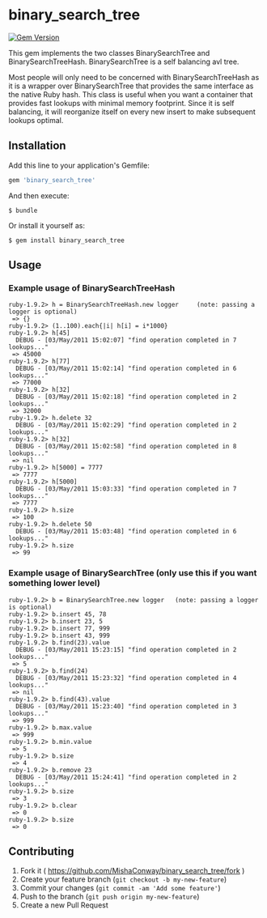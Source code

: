# binary_search_tree

[![Gem Version](http://img.shields.io/gem/v/binary_search_tree.svg)](https://rubygems.org/gems/binary_search_tree)

This gem implements the two classes BinarySearchTree and BinarySearchTreeHash. BinarySearchTree is a self balancing avl tree.

Most people will only need to be concerned with BinarySearchTreeHash as it is a wrapper over BinarySearchTree that provides the same interface as the native Ruby hash. This class is useful when you want a container that provides fast lookups with minimal memory footprint. Since it is self balancing, it will reorganize itself on every new insert to make subsequent lookups optimal.

## Installation

Add this line to your application's Gemfile:

```ruby
gem 'binary_search_tree'
```

And then execute:

    $ bundle

Or install it yourself as:

    $ gem install binary_search_tree

## Usage

### Example usage of BinarySearchTreeHash

```
ruby-1.9.2> h = BinarySearchTreeHash.new logger     (note: passing a logger is optional)
 => {}
ruby-1.9.2> (1..100).each{|i| h[i] = i*1000}
ruby-1.9.2> h[45]
  DEBUG - [03/May/2011 15:02:07] "find operation completed in 7 lookups..."
 => 45000
ruby-1.9.2> h[77]
  DEBUG - [03/May/2011 15:02:14] "find operation completed in 6 lookups..."
 => 77000
ruby-1.9.2> h[32]
  DEBUG - [03/May/2011 15:02:18] "find operation completed in 2 lookups..."
 => 32000
ruby-1.9.2> h.delete 32
  DEBUG - [03/May/2011 15:02:29] "find operation completed in 2 lookups..."
ruby-1.9.2> h[32]
  DEBUG - [03/May/2011 15:02:58] "find operation completed in 8 lookups..."
 => nil
ruby-1.9.2> h[5000] = 7777
 => 7777
ruby-1.9.2> h[5000]
  DEBUG - [03/May/2011 15:03:33] "find operation completed in 7 lookups..."
 => 7777
ruby-1.9.2> h.size
 => 100
ruby-1.9.2> h.delete 50
  DEBUG - [03/May/2011 15:03:48] "find operation completed in 6 lookups..."
ruby-1.9.2> h.size
 => 99
```

### Example usage of BinarySearchTree (only use this if you want something lower level)

```
ruby-1.9.2> b = BinarySearchTree.new logger   (note: passing a logger is optional)
ruby-1.9.2> b.insert 45, 78
ruby-1.9.2> b.insert 23, 5
ruby-1.9.2> b.insert 77, 999
ruby-1.9.2> b.insert 43, 999
ruby-1.9.2> b.find(23).value
  DEBUG - [03/May/2011 15:23:15] "find operation completed in 2 lookups..."
 => 5
ruby-1.9.2> b.find(24)
  DEBUG - [03/May/2011 15:23:32] "find operation completed in 4 lookups..."
 => nil
ruby-1.9.2> b.find(43).value
  DEBUG - [03/May/2011 15:23:40] "find operation completed in 3 lookups..."
 => 999
ruby-1.9.2> b.max.value
 => 999
ruby-1.9.2> b.min.value
 => 5
ruby-1.9.2> b.size
 => 4
ruby-1.9.2> b.remove 23
  DEBUG - [03/May/2011 15:24:41] "find operation completed in 2 lookups..."
ruby-1.9.2> b.size
 => 3
ruby-1.9.2> b.clear
 => 0
ruby-1.9.2> b.size
 => 0
```

## Contributing

1. Fork it ( https://github.com/MishaConway/binary_search_tree/fork )
2. Create your feature branch (`git checkout -b my-new-feature`)
3. Commit your changes (`git commit -am 'Add some feature'`)
4. Push to the branch (`git push origin my-new-feature`)
5. Create a new Pull Request
